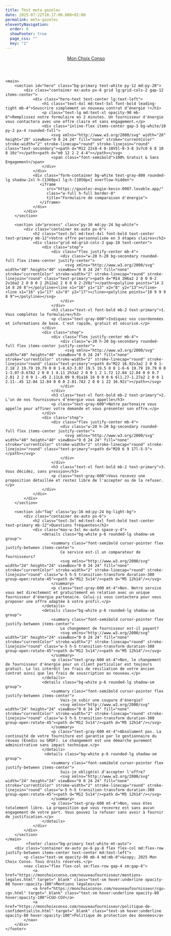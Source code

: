 ```yaml
---
title: Test meta gazelec
date: 2025-07-22T18:17:00.000+02:00
permalink: meta-gazelec
eleventyNavigation:
  order: 0
  showFooter: true
  page_css: ""
  key: "1"
---
```

<script src="https://cdn.tailwindcss.com"></script>

<link rel="preconnect" href="https://fonts.googleapis.com">
<link rel="preconnect" href="https://fonts.gstatic.com" crossorigin>
<link href="https://fonts.googleapis.com/css2?family=Poppins:wght@400;600;700&display=swap" rel="stylesheet">

<script>
  tailwind.config = {
    theme: {
      extend: {
        colors: {
          'primary': '#141A46',      // Bleu Marine
          'secondary': '#8BD8BD',    // Vert Menthe/Jade
          'accent': '#EC8B5E',       // Orange Vif
          'light-bg': '#F1F7F9',     // Fond clair
        },
        fontFamily: {
          'sans': ['Poppins', 'sans-serif'],
        }
      }
    }
  }
</script>

<script async src="https://www.googletagmanager.com/gtag/js?id=AW-16465363779"></script>
<script>
  window.dataLayer = window.dataLayer || [];
  function gtag(){dataLayer.push(arguments);}
  gtag('js', new Date());
  gtag('config', 'AW-16465363779');
</script>

<script>
!function(f,b,e,v,n,t,s)
{if(f.fbq)return;n=f.fbq=function(){n.callMethod?
n.callMethod.apply(n,arguments):n.queue.push(arguments)};
if(!f._fbq)f._fbq=n;n.push=n;n.loaded=!0;n.version='2.0';
n.queue=[];t=b.createElement(e);t.async=!0;
t.src=v;s=b.getElementsByTagName(e)[0];
s.parentNode.insertBefore(t,s)}(window,document,'script',
'https://connect.facebook.net/en_US/fbevents.js');
fbq('init', '963557524306737');
fbq('track', 'PageView');
</script>
<noscript>
<img height="1" width="1"
src="https://www.facebook.com/tr?id=963557524306737&ev=PageView&noscript=1"/>
</noscript>
<script type="text/javascript">
var _iub = _iub || [];
_iub.csConfiguration = {"askConsentAtCookiePolicyUpdate":true,"floatingPreferencesButtonDisplay":"bottom-right","lang":"fr","perPurposeConsent":true,"siteId":3550954,"whitelabel":false,"cookiePolicyId":41345322,"i18n":{"fr":{"banner":{"title":"Vos données sont protégées.","dynamic":{"body":"Nous ainsi que des tiers sélectionnés utilisons des cookies ou des technologies similaires pour des finalités techniques et, avec votre consentement, pour les finalités « fonctionnalité », « expérience », « mesure » et « marketing » (publicités personnalisées)."}}}},"banner":{"acceptButtonCaptionColor":"#FFFFFF","acceptButtonColor":"#334757","acceptButtonDisplay":true,"backgroundColor":"#F4FBFF","closeButtonDisplay":false,"customizeButtonCaptionColor":"#14213D","customizeButtonColor":"#DCE2E6","customizeButtonDisplay":true,"explicitWithdrawal":true,"listPurposes":true,"position":"bottom","rejectButtonCaptionColor":"#FFFFFF","rejectButtonColor":"#334757","rejectButtonDisplay":true,"theme":"winter-neutral","textColor":"#45423F"}};
</script>
<script type="text/javascript" src="https://cs.iubenda.com/autoblocking/3550954.js"></script>
<script type="text/javascript" src="//cdn.iubenda.com/cs/iubenda_cs.js" charset="UTF-8" async></script>

<div class="bg-light-bg font-sans">
    <header class="bg-white shadow-md">
        <div class="container mx-auto px-6 py-4">
            <a href="#" class="text-2xl font-bold text-primary">Mon Choix Conso</a>
        </div>
    </header>

    <main>
        <section id="hero" class="bg-primary text-white py-12 md:py-20">
            <div class="container mx-auto px-6 grid lg:grid-cols-2 gap-12 items-center">
                <div class="hero-text text-center lg:text-left">
                    <h1 class="text-4xl md:text-5xl font-bold leading-tight mb-4">Souscrire simplement un nouveau contrat d’énergie !</h1>
                    <p class="text-lg md:text-xl opacity-90 mb-6">Remplissez notre formulaire en 2 minutes. Un fournisseur d'énergie vous contactera avec une offre claire et sans engagement.</p>
                    <div class="inline-flex items-center gap-3 bg-white/10 py-2 px-4 rounded-full">
                        <svg xmlns="http://www.w3.org/2000/svg" width="20" height="20" viewBox="0 0 24 24" fill="none" stroke="currentColor" stroke-width="2" stroke-linecap="round" stroke-linejoin="round" class="text-secondary"><path d="M12 22s8-4 8-10V5l-8-3-8 3v7c0 6 8 10 8 10z"></path><path d="m9 12 2 2 4-4"></path></svg>
                        <span class="font-semibold">100% Gratuit & Sans Engagement</span>
                    </div>
                </div>
                <div class="form-container bg-white text-gray-800 rounded-lg shadow-2xl h-[1360px] lg:h-[1050px] overflow-hidden">
                   <iframe
                      src="https://gazelec-engie-kevin-0907.lovable.app/"
                      class="w-full h-full border-0"
                      title="Formulaire de comparaison d'énergie">
                   </iframe>
                </div>
            </div>
        </section>

        <section id="process" class="py-16 md:py-24 bg-white">
            <div class="container mx-auto px-6">
                <h2 class="text-3xl md:text-4xl font-bold text-center text-primary mb-12">Votre offre personnalisée en 3 étapes claires</h2>
                <div class="grid md:grid-cols-3 gap-10 text-center">
                    <div class="step">
                        <div class="flex justify-center mb-4">
                            <div class="w-20 h-20 bg-secondary rounded-full flex items-center justify-center">
                              <svg xmlns="http://www.w3.org/2000/svg" width="40" height="40" viewBox="0 0 24 24" fill="none" stroke="currentColor" stroke-width="2" stroke-linecap="round" stroke-linejoin="round" class="text-primary"><path d="M14 2H6a2 2 0 0 0-2 2v16a2 2 0 0 0 2 2h12a2 2 0 0 0 2-2V8z"></path><polyline points="14 2 14 8 20 8"></polyline><line x1="16" y1="13" x2="8" y2="13"></line><line x1="16" y1="17" x2="8" y2="17"></line><polyline points="10 9 9 9 8 9"></polyline></svg>
                            </div>
                        </div>
                        <h3 class="text-xl font-bold mb-2 text-primary">1. Vous complétez le formulaire</h3>
                        <p class="text-gray-600">Indiquez vos coordonnées et informations de base. C'est rapide, gratuit et sécurisé.</p>
                    </div>
                    <div class="step">
                        <div class="flex justify-center mb-4">
                            <div class="w-20 h-20 bg-secondary rounded-full flex items-center justify-center">
                              <svg xmlns="http://www.w3.org/2000/svg" width="40" height="40" viewBox="0 0 24 24" fill="none" stroke="currentColor" stroke-width="2" stroke-linecap="round" stroke-linejoin="round" class="text-primary"><path d="M22 16.92v3a2 2 0 0 1-2.18 2 19.79 19.79 0 0 1-8.63-3.07 19.5 19.5 0 0 1-6-6 19.79 19.79 0 0 1-3.07-8.67A2 2 0 0 1 4.11 2h3a2 2 0 0 1 2 1.72 12.84 12.84 0 0 0.7 2.81 2 2 0 0 1-.45 2.11L8.09 9.91a16 16 0 0 0 6 6l1.27-1.27a2 2 0 0 1 2.11-.45 12.84 12.84 0 0 0 2.81.7A2 2 0 0 1 22 16.92z"></path></svg>
                            </div>
                        </div>
                        <h3 class="text-xl font-bold mb-2 text-primary">2. L’un de nos fournisseurs d’énergie vous appelle</h3>
                        <p class="text-gray-600">Notre partenaire vous appelle pour affiner votre demande et vous présenter son offre.</p>
                    </div>
                    <div class="step">
                        <div class="flex justify-center mb-4">
                            <div class="w-20 h-20 bg-secondary rounded-full flex items-center justify-center">
                              <svg xmlns="http://www.w3.org/2000/svg" width="40" height="40" viewBox="0 0 24 24" fill="none" stroke="currentColor" stroke-width="2" stroke-linecap="round" stroke-linejoin="round" class="text-primary"><path d="M20 6 9 17l-5-5"></path></svg>
                            </div>
                        </div>
                        <h3 class="text-xl font-bold mb-2 text-primary">3. Vous décidez, sans pression</h3>
                        <p class="text-gray-600">Vous recevez une proposition détaillée et restez libre de l'accepter ou de la refuser.</p>
                    </div>
                </div>
            </div>
        </section>

        <section id="faq" class="py-16 md:py-24 bg-light-bg">
            <div class="container mx-auto px-6">
                <h2 class="text-3xl md:text-4xl font-bold text-center text-primary mb-12">Questions fréquentes</h2>
                <div class="max-w-3xl mx-auto space-y-4">
                    <details class="bg-white p-6 rounded-lg shadow-sm group">
                        <summary class="font-semibold cursor-pointer flex justify-between items-center">
                            Ce service est-il un comparateur de fournisseurs?
                            <svg xmlns="http://www.w3.org/2000/svg" width="24" height="24" viewBox="0 0 24 24" fill="none" stroke="currentColor" stroke-width="2" stroke-linecap="round" stroke-linejoin="round" class="w-5 h-5 transition-transform duration-300 group-open:rotate-45"><path d="M12 5v14"/><path d="M5 12h14"/></svg>
                        </summary>
                        <p class="text-gray-600 mt-4">Non. Notre service vous met directement et gratuitement en relation avec un unique fournisseur d'énergie partenaire. Celui-ci vous contactera pour vous proposer une offre adaptée à votre profil.</p>
                    </details>
                    <details class="bg-white p-6 rounded-lg shadow-sm group">
                        <summary class="font-semibold cursor-pointer flex justify-between items-center">
                            Le changement de fournisseur est-il payant?
                            <svg xmlns="http://www.w3.org/2000/svg" width="24" height="24" viewBox="0 0 24 24" fill="none" stroke="currentColor" stroke-width="2" stroke-linecap="round" stroke-linejoin="round" class="w-5 h-5 transition-transform duration-300 group-open:rotate-45"><path d="M12 5v14"/><path d="M5 12h14"/></svg>
                        </summary>
                        <p class="text-gray-600 mt-4">Non, le changement de fournisseur d'énergie pour un client particulier est toujours gratuit. La loi interdit les frais de résiliation de votre ancien contrat ainsi que les frais de souscription au nouveau.</p>
                    </details>
                    <details class="bg-white p-6 rounded-lg shadow-sm group">
                        <summary class="font-semibold cursor-pointer flex justify-between items-center">
                            Vais-je subir une coupure d'énergie?
                            <svg xmlns="http://www.w3.org/2000/svg" width="24" height="24" viewBox="0 0 24 24" fill="none" stroke="currentColor" stroke-width="2" stroke-linecap="round" stroke-linejoin="round" class="w-5 h-5 transition-transform duration-300 group-open:rotate-45"><path d="M12 5v14"/><path d="M5 12h14"/></svg>
                        </summary>
                        <p class="text-gray-600 mt-4">Absolument pas. La continuité de votre fourniture est garantie par le gestionnaire du réseau (Enedis ou GRDF). Le changement est une démarche purement administrative sans impact technique.</p>
                    </details>
                     <details class="bg-white p-6 rounded-lg shadow-sm group">
                        <summary class="font-semibold cursor-pointer flex justify-between items-center">
                            Suis-je obligé(e) d'accepter l'offre?
                            <svg xmlns="http://www.w3.org/2000/svg" width="24" height="24" viewBox="0 0 24 24" fill="none" stroke="currentColor" stroke-width="2" stroke-linecap="round" stroke-linejoin="round" class="w-5 h-5 transition-transform duration-300 group-open:rotate-45"><path d="M12 5v14"/><path d="M5 12h14"/></svg>
                        </summary>
                        <p class="text-gray-600 mt-4">Non, vous êtes totalement libre. La proposition que vous recevrez est sans aucun engagement de votre part. Vous pouvez la refuser sans avoir à fournir de justification.</p>
                    </details>
                </div>
            </div>
        </section>
    </main>
             <footer class="bg-primary text-white mt-auto">
        <div class="container mx-auto px-6 py-8 flex flex-col md:flex-row justify-between items-center text-center md:text-left">
            <p class="text-sm opacity-80 mb-4 md:mb-0">&copy; 2025 Mon Choix Conso. Tous droits réservés.</p>
            <nav class="flex flex-col sm:flex-row gap-4 sm:gap-6">
                <a href="https://monchoixconso.com/nouveaufournisseur/mentions-legales.html" target="_blank" class="text-sm hover:underline opacity-80 hover:opacity-100">Mentions légales</a>
                <a href="https://monchoixconso.com/nouveaufournisseur/cgu-cgv.html" target="_blank" class="text-sm hover:underline opacity-80 hover:opacity-100">CGU-CGV</a>
                <a href="https://monchoixconso.com/nouveaufournisseur/politique-de-confidentialite.html" target="_blank" class="text-sm hover:underline opacity-80 hover:opacity-100">Politique de protection des données</a>
            </nav>
        </div>
    </footer>
</div>
